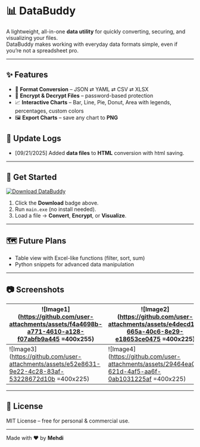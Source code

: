# 📊 DataBuddy

A lightweight, all-in-one **data utility** for quickly converting, securing, and visualizing your files.  
DataBuddy makes working with everyday data formats simple, even if you’re not a spreadsheet pro.

---

## ✨ Features

- 🔄 **Format Conversion** – JSON ⇄ YAML ⇄ CSV ⇄ XLSX  
- 🔐 **Encrypt & Decrypt Files** – password-based protection  
- 📈 **Interactive Charts** – Bar, Line, Pie, Donut, Area with legends, percentages, custom colors  
- 🖼 **Export Charts** – save any chart to **PNG**

## 🔔 Update Logs

- [09/21/2025] Added **data files** to **HTML** conversion with html saving.

---

## 🚀 Get Started

[![Download DataBuddy](https://img.shields.io/badge/⬇_Download-Now-blue?style=for-the-badge)](https://github.com/Exoo25/databuddy-gui/releases/download/v1.1/main.exe)

1. Click the **Download** badge above.
2. Run `main.exe` (no install needed).
3. Load a file → **Convert**, **Encrypt**, or **Visualize**.

---

## 🗺 Future Plans
- Table view with Excel-like functions (filter, sort, sum)  
- Python snippets for advanced data manipulation

---

## 📷 Screenshots
| ![Image1](https://github.com/user-attachments/assets/f4a4698b-a771-4610-a128-f07abfb9a445 =400x255) | ![Image2](https://github.com/user-attachments/assets/e4decd18-665a-40c6-8e29-e18653ce0475 =400x225) |
|---------------------------------|---------------------------------|
| ![Image3](https://github.com/user-attachments/assets/e52e8631-9e22-4c28-83af-53228672d10b =400x225) | ![Image4](https://github.com/user-attachments/assets/29464ea0-621d-4af5-aa6f-0ab1031225af =400x225) |




---

## 📜 License
MIT License – free for personal & commercial use.

---

Made with ❤️ by **Mehdi**
